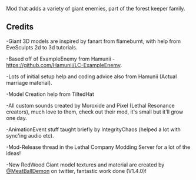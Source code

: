 Mod that adds a variety of giant enemies, part of the forest keeper family.
## Credits

-Giant 3D models are inspired by fanart from flameburnt, with help from EveSculpts 2d to 3d tutorials.

-Based off of ExampleEnemy from Hamunii - https://github.com/Hamunii/LC-ExampleEnemy.

-Lots of initial setup help and coding advice also from Hamunii (Actual marriage material).

-Model Creation help from TiltedHat

-All custom sounds created by Moroxide and Pixel (Lethal Resonance creators), much love to them, check out their mod, it's small but it'll grow one day.

-AnimationEvent stuff taught briefly by IntegrityChaos (helped a lot with sync'ing audio etc).

-Mod-Release thread in the Lethal Company Modding Server for a lot of the ideas!

-New RedWood Giant model textures and material are created by [@MeatBallDemon](https://twitter.com/_MeatBallDemon_) on twitter, fantastic work done (V1.4.0)!

